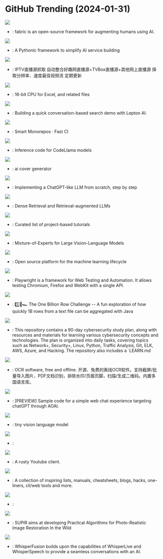 # GitHub Trending (2024-01-31)

![](https://img.shields.io/badge/Python-New%20186-green?style=flat-square&logo=appveyor)
- [](https://github.comundefined): fabric is an open-source framework for augmenting humans using AI.

![](https://img.shields.io/badge/Python-New%20160-green?style=flat-square&logo=appveyor)
- [](https://github.comundefined): A Pythonic framework to simplify AI service building

![](https://img.shields.io/badge/none-New%20660-green?style=flat-square&logo=appveyor)
- [](https://github.comundefined): IPTV直播源抓取 自动整合好趣网直播源+TVBox直播源+其他网上直播源 择取分辨率、速度最佳视频流 定期更新

![](https://img.shields.io/badge/Python-New%20451-green?style=flat-square&logo=appveyor)
- [](https://github.comundefined): 16-bit CPU for Excel, and related files

![](https://img.shields.io/badge/TypeScript-New%20977-green?style=flat-square&logo=appveyor)
- [](https://github.comundefined): Building a quick conversation-based search demo with Lepton AI.

![](https://img.shields.io/badge/TypeScript-New%2013-green?style=flat-square&logo=appveyor)
- [](https://github.comundefined): Smart Monorepos · Fast CI

![](https://img.shields.io/badge/Python-New%20319-green?style=flat-square&logo=appveyor)
- [](https://github.comundefined): Inference code for CodeLlama models

![](https://img.shields.io/badge/TypeScript-New%20205-green?style=flat-square&logo=appveyor)
- [](https://github.comundefined): ai cover generator

![](https://img.shields.io/badge/Jupyter%20Notebook-New%201-green?style=flat-square&logo=appveyor)
- [](https://github.comundefined): Implementing a ChatGPT-like LLM from scratch, step by step

![](https://img.shields.io/badge/Python-New%2095-green?style=flat-square&logo=appveyor)
- [](https://github.comundefined): Dense Retrieval and Retrieval-augmented LLMs

![](https://img.shields.io/badge/none-New%20611-green?style=flat-square&logo=appveyor)
- [](https://github.comundefined): Curated list of project-based tutorials

![](https://img.shields.io/badge/Python-New%2096-green?style=flat-square&logo=appveyor)
- [](https://github.comundefined): Mixture-of-Experts for Large Vision-Language Models

![](https://img.shields.io/badge/Python-New%2012-green?style=flat-square&logo=appveyor)
- [](https://github.comundefined): Open source platform for the machine learning lifecycle

![](https://img.shields.io/badge/TypeScript-New%2035-green?style=flat-square&logo=appveyor)
- [](https://github.comundefined): Playwright is a framework for Web Testing and Automation. It allows testing Chromium, Firefox and WebKit with a single API.

![](https://img.shields.io/badge/Java-New%2067-green?style=flat-square&logo=appveyor)
- [](https://github.comundefined): 1️⃣🐝🏎️ The One Billion Row Challenge -- A fun exploration of how quickly 1B rows from a text file can be aggregated with Java

![](https://img.shields.io/badge/none-New%20340-green?style=flat-square&logo=appveyor)
- [](https://github.comundefined): This repository contains a 90-day cybersecurity study plan, along with resources and materials for learning various cybersecurity concepts and technologies. The plan is organized into daily tasks, covering topics such as Network+, Security+, Linux, Python, Traffic Analysis, Git, ELK, AWS, Azure, and Hacking. The repository also includes a `LEARN.md

![](https://img.shields.io/badge/QML-New%20147-green?style=flat-square&logo=appveyor)
- [](https://github.comundefined): OCR software, free and offline. 开源、免费的离线OCR软件。支持截屏/批量导入图片，PDF文档识别，排除水印/页眉页脚，扫描/生成二维码。内置多国语言库。

![](https://img.shields.io/badge/Python-New%205-green?style=flat-square&logo=appveyor)
- [](https://github.comundefined): [PREVIEW] Sample code for a simple web chat experience targeting chatGPT through AOAI.

![](https://img.shields.io/badge/Python-New%20384-green?style=flat-square&logo=appveyor)
- [](https://github.comundefined): tiny vision language model

![](https://img.shields.io/badge/HTML-New%2077-green?style=flat-square&logo=appveyor)
- [](https://github.comundefined): 

![](https://img.shields.io/badge/Rust-New%2010-green?style=flat-square&logo=appveyor)
- [](https://github.comundefined): A rusty Youtube client.

![](https://img.shields.io/badge/none-New%20296-green?style=flat-square&logo=appveyor)
- [](https://github.comundefined): A collection of inspiring lists, manuals, cheatsheets, blogs, hacks, one-liners, cli/web tools and more.

![](https://img.shields.io/badge/Java-New%2043-green?style=flat-square&logo=appveyor)
- [](https://github.comundefined): 

![](https://img.shields.io/badge/Python-New%2048-green?style=flat-square&logo=appveyor)
- [](https://github.comundefined): SUPIR aims at developing Practical Algorithms for Photo-Realistic Image Restoration In the Wild

![](https://img.shields.io/badge/Python-New%20200-green?style=flat-square&logo=appveyor)
- [](https://github.comundefined): WhisperFusion builds upon the capabilities of WhisperLive and WhisperSpeech to provide a seamless conversations with an AI.

